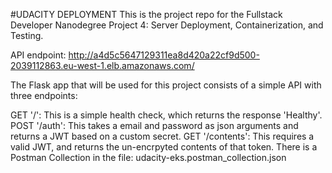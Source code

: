 #UDACITY DEPLOYMENT
This is the project repo for the Fullstack Developer Nanodegree Project 4: Server Deployment, Containerization, and Testing.

API endpoint: http://a4d5c5647129311ea8d420a22cf9d500-2039112863.eu-west-1.elb.amazonaws.com/

The Flask app that will be used for this project consists of a simple API with three endpoints:

GET '/': This is a simple health check, which returns the response 'Healthy'.
POST '/auth': This takes a email and password as json arguments and returns a JWT based on a custom secret.
GET '/contents': This requires a valid JWT, and returns the un-encrpyted contents of that token.
There is a Postman Collection in the file: udacity-eks.postman_collection.json
